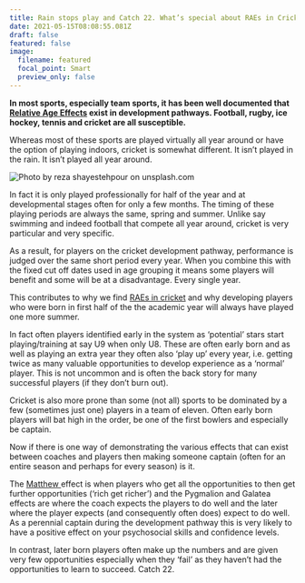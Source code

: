```yaml
---
title: Rain stops play and Catch 22. What’s special about RAEs in Cricket?
date: 2021-05-15T08:08:55.081Z
draft: false
featured: false
image:
  filename: featured
  focal_point: Smart
  preview_only: false
---
```

**In most sports, especially team sports, it has been well documented that [Relative Age Effects](https://onemoresummer.co.uk/post/what-is-relative-age-effect/) exist in development pathways. Football, rugby, ice hockey, tennis and cricket are all susceptible.**

Whereas most of these sports are played virtually all year around or have the option of playing indoors, cricket is somewhat different. It isn’t played in the rain. It isn’t played all year around.

![Photo by reza shayestehpour on unsplash.com](rain.jpg)

In fact it is only played professionally for half of the year and at developmental stages often for only a few months. The timing of these playing periods are always the same, spring and summer. Unlike say swimming and indeed football that compete all year around, cricket is very particular and very specific.

As a result, for players on the cricket development pathway, performance is judged over the same short period every year. When you combine this with the fixed cut off dates used in age grouping it means some players will benefit and some will be at a disadvantage. Every single year.

This contributes to why we find [RAEs in cricket](https://onemoresummer.co.uk/post/relative-age-effect-in-mens-english-cricket-pathway-u15-u19/) and why developing players who were born  in first half of the the academic year will always have played one more summer.

In fact often players identified early in the system as ‘potential’ stars start playing/training at say U9 when only U8. These are often early born and as well as playing an extra year they often also ‘play up’ every year, i.e. getting twice as many valuable opportunities to develop experience as a ‘normal’ player. This is not uncommon and is often the back story for many successful players (if they don’t burn out).

Cricket is also more prone than some (not all) sports to be dominated by a few (sometimes just one) players in a team of eleven. Often early born players will bat high in the order, be one of the first bowlers and especially be captain. 

Now if there is one way of demonstrating the various effects that can exist between coaches and players then making someone captain (often for an entire season and perhaps for every season) is it.

The [Matthew ](https://onemoresummer.co.uk/post/what-is-the-matthew-effect/)effect is when players who get all the opportunities to then get further opportunities (‘rich get richer’) and the Pygmalion and Galatea effects are where the coach expects the players to do well and the later where the player expects (and consequently often does) expect to do well. As a perennial captain during the development pathway this is very likely to have a positive effect on your psychosocial skills and confidence levels.

In contrast, later born players often make up the numbers and are given very few opportunities especially when they ‘fail’ as they haven’t had the opportunities to learn to succeed. Catch 22.